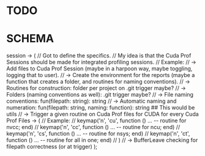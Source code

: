 # TODO

# SCHEMA

session -> (
    // Got to define the specifics.
    // My idea is that the Cuda Prof Sessions should be made for integrated profiling sessions.
    // Example:
    //       -> Add files to Cuda Prof Session (maybe in a harpoon way, maybe toggling, logging that to user).
    //       -> Create the environment for the reports (maybe a function that creates a folder, and routines for naming conventions).
    //          -> Routines for construction: folder per project on .git trigger maybe?
    //              -> Folders (naming conventions as well): .git trigger maybe?
    //              -> File naming conventions: fun(filepath: string): string
    //              -> Automatic naming and numeration: fun(filepath: string, naming: function): string ## This would be utils
    //       -> Trigger a given routine on Cuda Prof files for CUDA for every Cuda Prof Files -> (
    //              Example:
    //                  keymap('n', '<leader>cu', function () ... -- routine for nvcc; end)
    //                  keymap('n', '<leader>cc', function () ... -- routine for ncu; end)
    //                  keymap('n', '<leader>cs', function () ... -- routine for nsys; end)
    //                  keymap('n', '<leader>ct', function () ... -- routine for all in one; end)
    //        )
    //       -> BufferLeave checking for filepath correctness (or at trigger)
);
